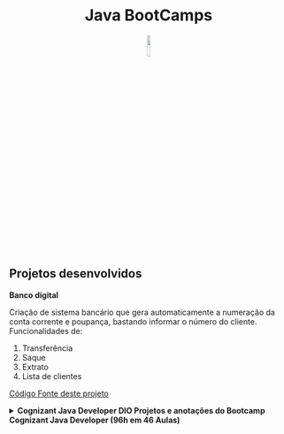 <h1 align="center">Java BootCamps</h1>
<p align="center"><img src="https://upload.wikimedia.org/wikipedia/en/thumb/3/30/Java_programming_language_logo.svg/300px-Java_programming_language_logo.svg.png" width=10%></p>

<!-- Projetos -->
## Projetos desenvolvidos

**Banco digital**

Criação de sistema bancário que gera automaticamente a numeração da conta corrente e poupança, bastando informar o número do cliente. Funcionalidades de:

1. Transferência
2. Saque
3. Extrato
4. Lista de clientes

[Código Fonte deste projeto](https://github.com/jonasaacampos/BootCampsJava/tree/main/banco.digital/src)

<!-- Java -->
<details>
    <summary><strong>Cognizant Java Developer DIO  
Projetos e anotações do Bootcamp Cognizant Java Developer (96h em 46 Aulas)</strong></summary>
    <p align="center"><img src="https://hermes.digitalinnovation.one/tracks/a814466a-ab18-4618-8c81-ce877b95e4f7.png" width="100" height="100"/> </p>

-----------

- [x] Lógica de Programação Essencial
- [x] Estrutura de Dados e Algoritmos
- [x] IDEs Java
- [x] Variáveis, Tipos de Dados, Estruturas de Repetição e Arrays em Java
- [ ] Debugging Java
- [ ] Introdução a microsserviços
- [ ] Introdução a Qualidade de Software
- [ ] Criando um Banco Digital com Java e Orientação a Objetos
- [ ] Modelando um banco de dados na prática com SQL SERVER
- [ ] Desenvolvendo um sistema de gerenciamento de pessoas em API REST com Spring Boot
- [ ] Criando API Gateways no ambiente Azure Spring Cloud
- [ ] Microsserviços em Spring Cloud com Java
</details>

